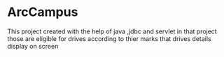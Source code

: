 # ArcCampus
This project created with the help of java ,jdbc and servlet in that project those are eligible for drives according to thier marks  that drives details display on screen
